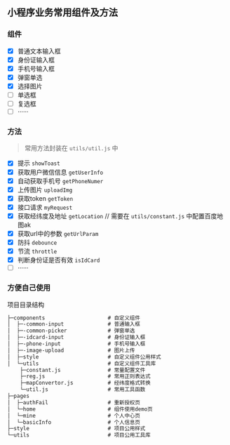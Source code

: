 ## 小程序业务常用组件及方法

### 组件

- [x] 普通文本输入框
- [x] 身份证输入框
- [x] 手机号输入框
- [x] 弹窗单选
- [x] 选择图片
- [ ] 单选框
- [ ] 复选框
- [ ] ······

### 方法

> 常用方法封装在 `utils/util.js` 中

- [x] 提示 `showToast`
- [x] 获取用户微信信息 `getUserInfo`
- [x] 自动获取手机号 `getPhoneNumer`
- [x] 上传图片 `uploadImg`
- [x] 获取token `getToken`
- [x] 接口请求 `myRequest`
- [x] 获取经纬度及地址 `getLocation`  // 需要在 `utils/constant.js` 中配置百度地图ak
- [x] 获取url中的参数 `getUrlParam`
- [x] 防抖 `debounce`
- [x] 节流 `throttle`
- [x] 判断身份证是否有效 `isIdCard`
- [ ] ······

### 方便自己使用

项目目录结构

```md
├─components                    # 自定义组件
│  ├─-common-input              # 普通输入框
│  ├─-common-picker             # 弹窗单选
│  ├─-idcard-input              # 身份证输入框
│  ├─-phone-input               # 手机号输入框
│  ├─-image-upload              # 图片上传
│  ├─style                      # 自定义组件公用样式
│  └─utils                      # 自定义组件工具库
    ├─constant.js               # 常量配置文件
    ├─reg.js                    # 常用正则表达式
    ├─mapConvertor.js           # 经纬度格式转换
    └─util.js                   # 常用工具函数                   
├─pages
│  ├─authFail                   # 重新授权页
│  └─home                       # 组件使用demo页
│  └─mine                       # 个人中心页
│  └─basicInfo                  # 个人信息页
├─style                         # 项目公用样式
└─utils                         # 项目公用工具库
```